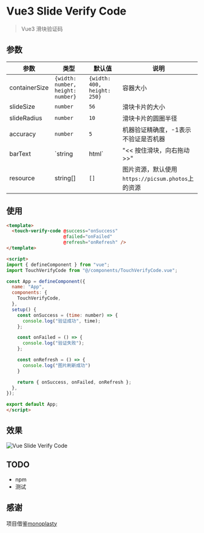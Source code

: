 # Vue3 Slide Verify Code
> Vue3 滑块验证码

## 参数

| 参数          | 类型                              | 默认值                                 | 说明                                              |
| ------------- | --------------------------------- | -------------------------------------- | ------------------------------------------------- |
| containerSize | `{width: number, height: number}` | `{width: 400, height: 250}   `         | 容器大小                                          |
| slideSize     | `number`                          | `56`                                   | 滑块卡片的大小                                    |
| slideRadius   | `number`                          | `10`                                   | 滑块卡片的圆圈半径                                |
| accuracy      | `number`                          | `5`                                    | 机器验证精确度，-1表示不验证是否机器              |
| barText       | `string | html`                   | "&lt;&lt; 按住滑块，向右拖动 &gt;&gt;" | 滑块提示语                                        |
| resource      | string[]                          | `[]`                                   | 图片资源，默认使用`https://picsum.photos`上的资源 |

## 使用
```html
<template>
  <touch-verify-code @success="onSuccess"
                     @failed="onFailed"
                     @refresh="onRefresh" />
</template>

<script>
import { defineComponent } from "vue";
import TouchVerifyCode from "@/components/TouchVerifyCode.vue";

const App = defineComponent({
  name: "App",
  components: {
    TouchVerifyCode,
  },
  setup() {
    const onSuccess = (time: number) => {
      console.log("验证成功", time);
    };

    const onFailed = () => {
      console.log("验证失败");
    };

    const onRefresh = () => {
      console.log("图片刷新成功")
    }

    return { onSuccess, onFailed, onRefresh };
  },
});

export default App;
</script>
```

## 效果

![Vue Slide Verify Code](http://normal-image.xiaovv-web.com/normal/2020-12-08-verify-code-gif.gif)

## TODO
 - npm
 - 测试

## 感谢
项目借鉴[monoplasty](https://github.com/monoplasty/vue-monoplasty-slide-verify)